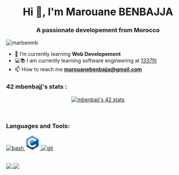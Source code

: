 <h1 align="center">Hi 👋, I'm Marouane BENBAJJA</h1>
<h3 align="center">A passionate developement from Morocco</h3>

<p align="left"> <img src="https://komarev.com/ghpvc/?username=marbenmb&label=Profile%20views&color=0e75b6&style=flat" alt="marbenmb" /> </p>

- 🌱 I’m currently learning **Web Developement**
- 💻📚 I am currently learning software engineering at [1337fil](https://1337.ma/)
- 📫 How to reach me **marouanebenbajja@gmail.com**

<h3 align="left">42 mbenbajj's stats :</h3>
<p align="left">
</p>

<p align="center"><a href="https://github.com/marbenMB"><img src="https://badge42.vercel.app/api/v2/cl2makpuv001109jnkfjm04up/stats?cursusId=21&coalitionId=74" alt="mbenbajj's 42 stats" /></a></p>
<br/>

<h3 align="left">Languages and Tools:</h3>
<p align="left"> <a href="https://www.gnu.org/software/bash/" target="_blank" rel="noreferrer"> <img src="https://www.vectorlogo.zone/logos/gnu_bash/gnu_bash-icon.svg" alt="bash" width="40" height="40"/> </a> <a href="https://www.cprogramming.com/" target="_blank" rel="noreferrer"> <img src="https://raw.githubusercontent.com/devicons/devicon/master/icons/c/c-original.svg" alt="c" width="40" height="40"/> </a> <a href="https://git-scm.com/" target="_blank" rel="noreferrer"> <img src="https://www.vectorlogo.zone/logos/git-scm/git-scm-icon.svg" alt="git" width="40" height="40"/> </a> </p>
<br/>

<a href="https://github.com/marbenMB?tab=repositories">
  <img align="center" src="https://github-readme-stats.vercel.app/api/top-langs/?username=marbenMB&theme=dark"/>
</a>


<a href="https://github.com/marbenMB?tab=repositories">
 <img align="center" src="https://github-readme-stats.vercel.app/api?username=marbenMB&line_height=40&show_icons=true&theme=dark">

<!---
marbenMB/marbenMB is a ✨ special ✨ repository because its `README.md` (this file) appears on your GitHub profile.
You can click the Preview link to take a look at your changes.
--->
